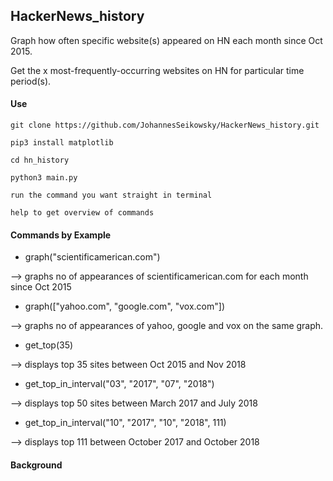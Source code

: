 ## HackerNews_history

Graph how often specific website(s) appeared on HN each month since Oct 2015.

Get the x most-frequently-occurring websites on HN for particular time period(s).


#### Use
`git clone https://github.com/JohannesSeikowsky/HackerNews_history.git`

`pip3 install matplotlib`

`cd hn_history`

`python3 main.py`

`run the command you want straight in terminal`

`help to get overview of commands`


#### Commands by Example
- graph("scientificamerican.com")

--> graphs no of appearances of scientificamerican.com for each month since Oct 2015

- graph(["yahoo.com", "google.com", "vox.com"])

--> graphs no of appearances of yahoo, google and vox on the same graph.

- get_top(35)

--> displays top 35 sites between Oct 2015 and Nov 2018

- get_top_in_interval("03", "2017", "07", "2018")

--> displays top 50 sites between March 2017 and July 2018

- get_top_in_interval("10", "2017", "10", "2018", 111)

--> displays top 111 between October 2017 and October 2018

#### Background

